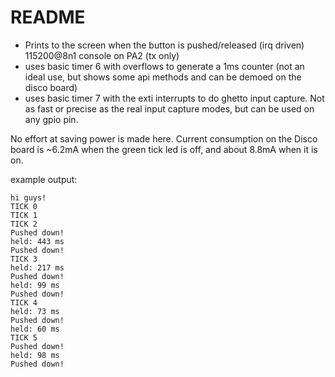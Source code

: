# README

* Prints to the screen when the button is pushed/released (irq driven)
  115200@8n1 console on PA2 (tx only)
* uses basic timer 6 with overflows to generate a 1ms counter (not an ideal
  use, but shows some api methods and can be demoed on the disco board)
* uses basic timer 7 with the exti interrupts to do ghetto input capture.
  Not as fast or precise as the real input capture modes, but can be used
  on any gpio pin.

No effort at saving power is made here. Current consumption on the Disco board
is ~6.2mA when the green tick led is off, and about 8.8mA when it is on.

example output:

    hi guys!
    TICK 0
    TICK 1
    TICK 2
    Pushed down!
    held: 443 ms
    Pushed down!
    TICK 3
    held: 217 ms
    Pushed down!
    held: 99 ms
    Pushed down!
    TICK 4
    held: 73 ms
    Pushed down!
    held: 60 ms
    TICK 5
    Pushed down!
    held: 98 ms
    Pushed down!

